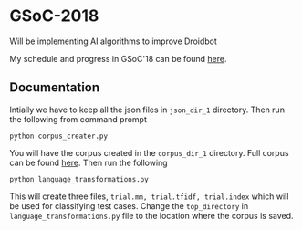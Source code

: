 # GSoC-2018
Will be implementing AI algorithms to improve Droidbot 

My schedule and progress in GSoC'18 can be found [here](https://saumopal97.github.io/GSoC-Progress/).

## Documentation
Intially we have to keep all the json files in ```json_dir_1``` directory. Then run the following from command prompt
```
python corpus_creater.py
```
You will have the corpus created in the ```corpus_dir_1``` directory. Full corpus can be found [here](https://drive.google.com/open?id=1JivdzqxEiZciR7N6DxhR0rPfYKJgy2xq).
Then run the following
```
python language_transformations.py
```
This will create three files, ```trial.mm, trial.tfidf, trial.index``` which will be used for classifying test cases. Change the ```top_directory``` in ```language_transformations.py``` file to the location where the corpus is saved.
